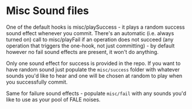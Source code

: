 Misc Sound files
================

One of the default hooks is misc/playSuccess - it plays a random success sound effect whenever
you commit. There's an automatic (i.e. always turned on) call to misc/playFail if an operation
does not succeed (any operation that triggers the one-hook, not just committing) - by default
however no fail sound effects are present, it won't do anything.

Only one sound effect for success is provided in the repo. If you want to have random sound
just populate the `misc/success` folder with whatever sounds you'd like to hear and one will be
chosen at random to play when you successfully commit.

Same for failure sound effects - populate `misc/fail` with any sounds you'd like to use as your
pool of FALE noises.

